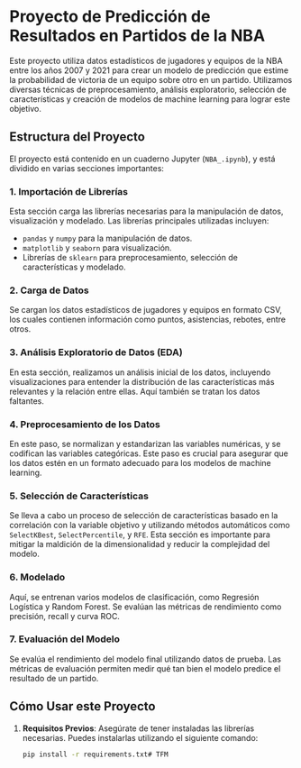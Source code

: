 # Proyecto de Predicción de Resultados en Partidos de la NBA

Este proyecto utiliza datos estadísticos de jugadores y equipos de la NBA entre los años 2007 y 2021 para crear un modelo de predicción que estime la probabilidad de victoria de un equipo sobre otro en un partido. Utilizamos diversas técnicas de preprocesamiento, análisis exploratorio, selección de características y creación de modelos de machine learning para lograr este objetivo.

## Estructura del Proyecto

El proyecto está contenido en un cuaderno Jupyter (`NBA_.ipynb`), y está dividido en varias secciones importantes:

### 1. **Importación de Librerías**
   Esta sección carga las librerías necesarias para la manipulación de datos, visualización y modelado. Las librerías principales utilizadas incluyen:
   - `pandas` y `numpy` para la manipulación de datos.
   - `matplotlib` y `seaborn` para visualización.
   - Librerías de `sklearn` para preprocesamiento, selección de características y modelado.

### 2. **Carga de Datos**
   Se cargan los datos estadísticos de jugadores y equipos en formato CSV, los cuales contienen información como puntos, asistencias, rebotes, entre otros.

### 3. **Análisis Exploratorio de Datos (EDA)**
   En esta sección, realizamos un análisis inicial de los datos, incluyendo visualizaciones para entender la distribución de las características más relevantes y la relación entre ellas. Aquí también se tratan los datos faltantes.

### 4. **Preprocesamiento de los Datos**
   En este paso, se normalizan y estandarizan las variables numéricas, y se codifican las variables categóricas. Este paso es crucial para asegurar que los datos estén en un formato adecuado para los modelos de machine learning.

### 5. **Selección de Características**
   Se lleva a cabo un proceso de selección de características basado en la correlación con la variable objetivo y utilizando métodos automáticos como `SelectKBest`, `SelectPercentile`, y `RFE`. Esta sección es importante para mitigar la maldición de la dimensionalidad y reducir la complejidad del modelo.

### 6. **Modelado**
   Aquí, se entrenan varios modelos de clasificación, como Regresión Logística y Random Forest. Se evalúan las métricas de rendimiento como precisión, recall y curva ROC.

### 7. **Evaluación del Modelo**
   Se evalúa el rendimiento del modelo final utilizando datos de prueba. Las métricas de evaluación permiten medir qué tan bien el modelo predice el resultado de un partido.

## Cómo Usar este Proyecto

1. **Requisitos Previos**: Asegúrate de tener instaladas las librerías necesarias. Puedes instalarlas utilizando el siguiente comando:

   ```bash
   pip install -r requirements.txt# TFM
